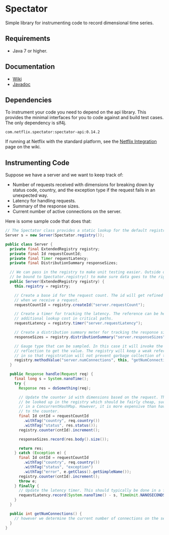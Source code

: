 
# Spectator

Simple library for instrumenting code to record dimensional time series.

## Requirements

* Java 7 or higher.

## Documentation

* [Wiki](https://github.com/Netflix/spectator/wiki)
* [Javadoc](http://netflix.github.io/spectator/javadoc/HEAD/spectator-api/)

## Dependencies

To instrument your code you need to depend on the api library. This provides the minimal interfaces
for you to code against and build test cases. The only dependency is slf4j.

```
com.netflix.spectator:spectator-api:0.14.2
```

If running at Netflix with the standard platform, see the
[Netflix Integration](https://github.com/Netflix/spectator/wiki/Netflix-Integration) page on the
wiki.

## Instrumenting Code

Suppose we have a server and we want to keep track of:

* Number of requests received with dimensions for breaking down by status code, country, and
  the exception type if the request fails in an unexpected way.
* Latency for handling requests.
* Summary of the response sizes.
* Current number of active connections on the server.

Here is some sample code that does that:

```java
// The Spectator class provides a static lookup for the default registry
Server s = new Server(Spectator.registry());

public class Server {
  private final ExtendedRegistry registry;
  private final Id requestCountId;
  private final Timer requestLatency;
  private final DistributionSummary responseSizes;

  // We can pass in the registry to make unit testing easier. Outside of tests it should typically
  // be bound to Spectator.registry() to make sure data goes to the right place.
  public Server(ExtendedRegistry registry) {
    this.registry = registry;

    // Create a base id for the request count. The id will get refined with additional dimensions
    // when we receive a request.
    requestCountId = registry.createId("server.requestCount");

    // Create a timer for tracking the latency. The reference can be held onto to avoid
    // additional lookup cost in critical paths.
    requestLatency = registry.timer("server.requestLatency");

    // Create a distribution summary meter for tracking the response sizes.
    responseSizes = registry.distributionSummary("server.responseSizes");

    // Gauge type that can be sampled. In this case it will invoke the specified method via
    // reflection to get the value. The registry will keep a weak reference to the object passed
    // in so that registration will not prevent garbage collection of the server object.
    registry.methodValue("server.numConnections", this, "getNumConnections");
  }

  public Response handle(Request req) {
    final long s = System.nanoTime();
    try {
      Response res = doSomething(req);

      // Update the counter id with dimensions based on the request. The counter will then
      // be looked up in the registry which should be fairly cheap, such as lookup of id object
      // in a ConcurrentHashMap. However, it is more expensive than having a local variable set
      // to the counter.
      final Id cntId = requestCountId
        .withTag("country", req.country())
        .withTag("status", res.status());
      registry.counter(cntId).increment();

      responseSizes.record(res.body().size());

      return res;
    } catch (Exception e) {
      final Id cntId = requestCountId
        .withTag("country", req.country())
        .withTag("status", "exception")
        .withTag("error", e.getClass().getSimpleName());
      registry.counter(cntId).increment();
      throw e;
    } finally {
      // Update the latency timer. This should typically be done in a finally block.
      requestLatency.record(System.nanoTime() - s, TimeUnit.NANOSECONDS);
    }
  }

  public int getNumConnections() {
    // however we determine the current number of connections on the server
  }
}
```
